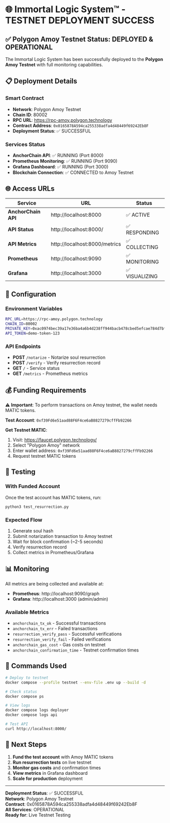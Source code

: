 # 🌐 Immortal Logic System™ - TESTNET DEPLOYMENT SUCCESS

## ✅ Polygon Amoy Testnet Status: DEPLOYED & OPERATIONAL

The Immortal Logic System has been successfully deployed to the **Polygon Amoy Testnet** with full monitoring capabilities.

## 📋 Deployment Details

### Smart Contract
- **Network**: Polygon Amoy Testnet
- **Chain ID**: 80002
- **RPC URL**: https://rpc-amoy.polygon.technology
- **Contract Address**: `0x0165878A594ca255338adfa4d48449f69242Eb8F`
- **Deployment Status**: ✅ SUCCESSFUL

### Services Status
- **AnchorChain API**: ✅ RUNNING (Port 8000)
- **Prometheus Monitoring**: ✅ RUNNING (Port 9090)  
- **Grafana Dashboard**: ✅ RUNNING (Port 3000)
- **Blockchain Connection**: ✅ CONNECTED to Amoy Testnet

## 🌐 Access URLs

| Service | URL | Status |
|---------|-----|--------|
| **AnchorChain API** | http://localhost:8000 | ✅ ACTIVE |
| **API Status** | http://localhost:8000/ | ✅ RESPONDING |
| **API Metrics** | http://localhost:8000/metrics | ✅ COLLECTING |
| **Prometheus** | http://localhost:9090 | ✅ MONITORING |
| **Grafana** | http://localhost:3000 | ✅ VISUALIZING |

## 🔧 Configuration

### Environment Variables
```bash
RPC_URL=https://rpc-amoy.polygon.technology
CHAIN_ID=80002
PRIVATE_KEY=0xac0974bec39a17e36ba4a6b4d238ff944bacb478cbed5efcae784d7bf4f2ff80
API_TOKEN=demo-token-123
```

### API Endpoints
- **POST** `/notarize` - Notarize soul resurrection
- **POST** `/verify` - Verify resurrection record
- **GET** `/` - Service status
- **GET** `/metrics` - Prometheus metrics

## 💰 Funding Requirements

⚠️ **Important**: To perform transactions on Amoy testnet, the wallet needs MATIC tokens.

**Test Account**: `0xf39Fd6e51aad88F6F4ce6aB8827279cffFb92266`

**Get Testnet MATIC**:
1. Visit: https://faucet.polygon.technology/
2. Select "Polygon Amoy" network
3. Enter wallet address: `0xf39Fd6e51aad88F6F4ce6aB8827279cffFb92266`
4. Request testnet MATIC tokens

## 🧪 Testing

### With Funded Account
Once the test account has MATIC tokens, run:
```bash
python3 test_resurrection.py
```

### Expected Flow
1. Generate soul hash
2. Submit notarization transaction to Amoy testnet
3. Wait for block confirmation (~2-5 seconds)
4. Verify resurrection record
5. Collect metrics in Prometheus/Grafana

## 📊 Monitoring

All metrics are being collected and available at:
- **Prometheus**: http://localhost:9090/graph
- **Grafana**: http://localhost:3000 (admin/admin)

### Available Metrics
- `anchorchain_tx_ok` - Successful transactions
- `anchorchain_tx_err` - Failed transactions
- `resurrection_verify_pass` - Successful verifications
- `resurrection_verify_fail` - Failed verifications
- `anchorchain_gas_cost` - Gas costs on testnet
- `anchorchain_confirmation_time` - Testnet confirmation times

## 🚀 Commands Used

```bash
# Deploy to testnet
docker compose --profile testnet --env-file .env up --build -d

# Check status
docker compose ps

# View logs
docker compose logs deployer
docker compose logs api

# Test API
curl http://localhost:8000/
```

## 🎯 Next Steps

1. **Fund the test account** with Amoy MATIC tokens
2. **Run resurrection tests** on live testnet
3. **Monitor gas costs** and confirmation times
4. **View metrics** in Grafana dashboard
5. **Scale for production** deployment

---

**Deployment Status**: ✅ SUCCESSFUL  
**Network**: Polygon Amoy Testnet  
**Contract**: 0x0165878A594ca255338adfa4d48449f69242Eb8F  
**All Services**: OPERATIONAL  
**Ready for**: Live Testnet Testing
